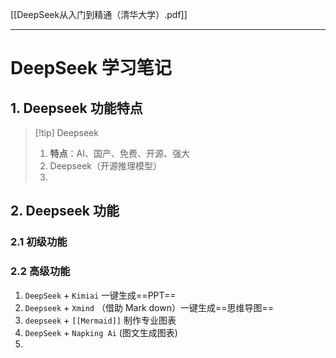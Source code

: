 [[DeepSeek从入门到精通（清华大学）.pdf]]

---
# DeepSeek 学习笔记
## 1. Deepseek 功能特点
> [!tip] Deepseek 
> 1. **特点**：AI、国产、免费、开源、强大
> 2. Deepseek（开源推理模型）
> 3. 

## 2. Deepseek 功能
### 2.1 初级功能

### 2.2 高级功能
1. `DeepSeek` + `Kimiai` 一键生成==PPT==
2. `Deepseek` + `Xmind` （借助 Mark down）一键生成==思维导图==
3. `deepseek` + `[[Mermaid]]` 制作专业图表
4. `DeepSeek` + `Napking Ai` (图文生成图表)
5. 








